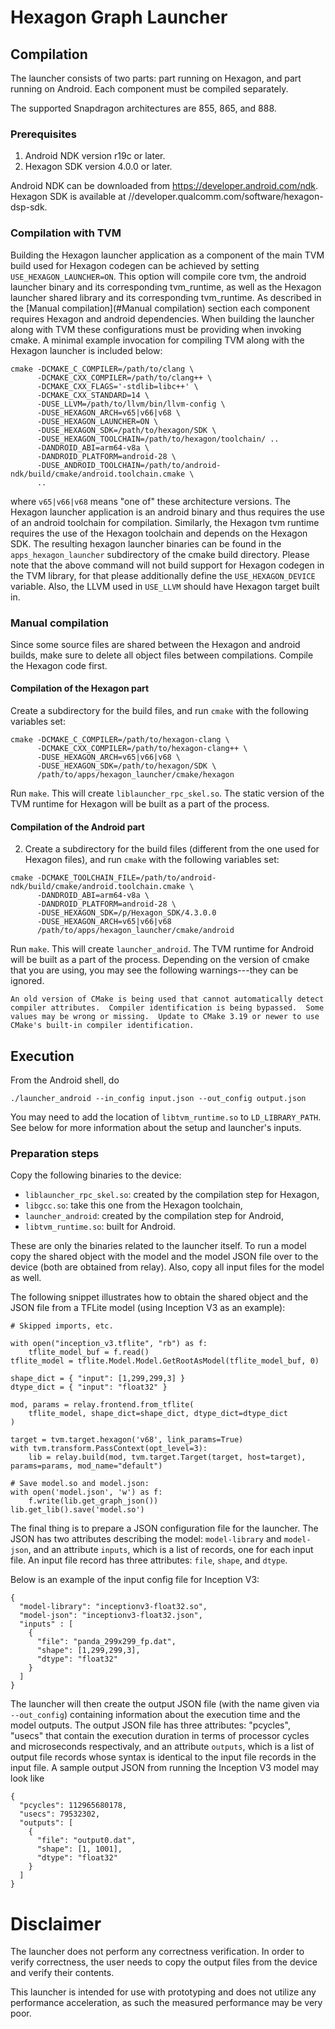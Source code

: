 <!--- Licensed to the Apache Software Foundation (ASF) under one -->
<!--- or more contributor license agreements.  See the NOTICE file -->
<!--- distributed with this work for additional information -->
<!--- regarding copyright ownership.  The ASF licenses this file -->
<!--- to you under the Apache License, Version 2.0 (the -->
<!--- "License"); you may not use this file except in compliance -->
<!--- with the License.  You may obtain a copy of the License at -->

<!---   http://www.apache.org/licenses/LICENSE-2.0 -->

<!--- Unless required by applicable law or agreed to in writing, -->
<!--- software distributed under the License is distributed on an -->
<!--- "AS IS" BASIS, WITHOUT WARRANTIES OR CONDITIONS OF ANY -->
<!--- KIND, either express or implied.  See the License for the -->
<!--- specific language governing permissions and limitations -->
<!--- under the License. -->
# Hexagon Graph Launcher

## Compilation

The launcher consists of two parts: part running on Hexagon, and part running
on Android. Each component must be compiled separately.

The supported Snapdragon architectures are 855, 865, and 888.

### Prerequisites

1. Android NDK version r19c or later.
2. Hexagon SDK version 4.0.0 or later.

Android NDK can be downloaded from https://developer.android.com/ndk.
Hexagon SDK is available at //developer.qualcomm.com/software/hexagon-dsp-sdk.

### Compilation with TVM

Building the Hexagon launcher application as a component of the main TVM build
used for Hexagon codegen can be achieved by setting `USE_HEXAGON_LAUNCHER=ON`.
This option will compile core tvm, the android launcher binary and its corresponding
tvm_runtime, as well as the Hexagon launcher shared library and its corresponding
tvm_runtime. As described in the [Manual compilation](#Manual compilation) section
each component requires Hexagon and android dependencies. When building the launcher
along with TVM these configurations must be providing when invoking cmake. A minimal
example invocation for compiling TVM along with the Hexagon launcher is included below:

```
cmake -DCMAKE_C_COMPILER=/path/to/clang \
      -DCMAKE_CXX_COMPILER=/path/to/clang++ \
      -DCMAKE_CXX_FLAGS='-stdlib=libc++' \
      -DCMAKE_CXX_STANDARD=14 \
      -DUSE_LLVM=/path/to/llvm/bin/llvm-config \
      -DUSE_HEXAGON_ARCH=v65|v66|v68 \
      -DUSE_HEXAGON_LAUNCHER=ON \
      -DUSE_HEXAGON_SDK=/path/to/hexagon/SDK \
      -DUSE_HEXAGON_TOOLCHAIN=/path/to/hexagon/toolchain/ ..
      -DANDROID_ABI=arm64-v8a \
      -DANDROID_PLATFORM=android-28 \
      -DUSE_ANDROID_TOOLCHAIN=/path/to/android-ndk/build/cmake/android.toolchain.cmake \
      ..
```

where `v65|v66|v68` means "one of" these architecture versions.
The Hexagon launcher application is an android binary and thus requires the use
of an android toolchain for compilation. Similarly, the Hexagon tvm runtime
requires the use of the Hexagon toolchain and depends on the Hexagon SDK. The
resulting hexagon launcher binaries can be found in the `apps_hexagon_launcher`
subdirectory of the cmake build directory. Please note that the above command
will not build support for Hexagon codegen in the TVM library, for that please
additionally define the `USE_HEXAGON_DEVICE` variable. Also, the LLVM used in
`USE_LLVM` should have Hexagon target built in.

### Manual compilation

Since some source files are shared between the Hexagon and android builds,
make sure to delete all object files between compilations. Compile the Hexagon
code first.

#### Compilation of the Hexagon part

Create a subdirectory for the build files, and run `cmake` with the
following variables set:

```
cmake -DCMAKE_C_COMPILER=/path/to/hexagon-clang \
      -DCMAKE_CXX_COMPILER=/path/to/hexagon-clang++ \
      -DUSE_HEXAGON_ARCH=v65|v66|v68 \
      -DUSE_HEXAGON_SDK=/path/to/hexagon/SDK \
      /path/to/apps/hexagon_launcher/cmake/hexagon
```

Run `make`. This will create `liblauncher_rpc_skel.so`. The static version of
the TVM runtime for Hexagon will be built as a part of the process.

#### Compilation of the Android part

2. Create a subdirectory for the build files (different from the one used for
   Hexagon files), and run `cmake` with the following variables set:

```
cmake -DCMAKE_TOOLCHAIN_FILE=/path/to/android-ndk/build/cmake/android.toolchain.cmake \
      -DANDROID_ABI=arm64-v8a \
      -DANDROID_PLATFORM=android-28 \
      -DUSE_HEXAGON_SDK=/p/Hexagon_SDK/4.3.0.0
      -DUSE_HEXAGON_ARCH=v65|v66|v68
      /path/to/apps/hexagon_launcher/cmake/android
```

Run `make`. This will create `launcher_android`. The TVM runtime for Android will
be built as a part of the process. Depending on the version of cmake that you are
using, you may see the following warnings---they can be ignored.

```
An old version of CMake is being used that cannot automatically detect
compiler attributes.  Compiler identification is being bypassed.  Some
values may be wrong or missing.  Update to CMake 3.19 or newer to use
CMake's built-in compiler identification.
```

## Execution

From the Android shell, do
```
./launcher_android --in_config input.json --out_config output.json
```

You may need to add the location of `libtvm_runtime.so` to `LD_LIBRARY_PATH`.
See below for more information about the setup and launcher's inputs.

### Preparation steps

Copy the following binaries to the device:
- `liblauncher_rpc_skel.so`: created by the compilation step for Hexagon,
- `libgcc.so`: take this one from the Hexagon toolchain,
- `launcher_android`: created by the compilation step for Android,
- `libtvm_runtime.so`: built for Android.

These are only the binaries related to the launcher itself. To run a model
copy the shared object with the model and the model JSON file over to the
device (both are obtained from relay).  Also, copy all input files for the
model as well.

The following snippet illustrates how to obtain the shared object and the
JSON file from a TFLite model (using Inception V3 as an example):

```
# Skipped imports, etc.

with open("inception_v3.tflite", "rb") as f:
    tflite_model_buf = f.read()
tflite_model = tflite.Model.Model.GetRootAsModel(tflite_model_buf, 0)

shape_dict = { "input": [1,299,299,3] }
dtype_dict = { "input": "float32" }

mod, params = relay.frontend.from_tflite(
    tflite_model, shape_dict=shape_dict, dtype_dict=dtype_dict
)

target = tvm.target.hexagon('v68', link_params=True)
with tvm.transform.PassContext(opt_level=3):
    lib = relay.build(mod, tvm.target.Target(target, host=target), params=params, mod_name="default")

# Save model.so and model.json:
with open('model.json', 'w') as f:
    f.write(lib.get_graph_json())
lib.get_lib().save('model.so')
```

The final thing is to prepare a JSON configuration file for the launcher.
The JSON has two attributes describing the model: `model-library` and
`model-json`, and an attribute `inputs`, which is a list of records, one
for each input file.
An input file record has three attributes: `file`, `shape`, and `dtype`.

Below is an example of the input config file for Inception V3:
```
{
  "model-library": "inceptionv3-float32.so",
  "model-json": "inceptionv3-float32.json",
  "inputs" : [
    {
      "file": "panda_299x299_fp.dat",
      "shape": [1,299,299,3],
      "dtype": "float32"
    }
  ]
}
```

The launcher will then create the output JSON file (with the name given via
`--out_config`) containing information about the execution time and the model
outputs. The output JSON file has three attributes: "pcycles", "usecs" that
contain the execution duration in terms of processor cycles and microseconds
respectivaly, and an attribute `outputs`, which is a list of output file records
whose syntax is identical to the input file records in the input file.
A sample output JSON from running the Inception V3 model may look like
```
{
  "pcycles": 112965680178,
  "usecs": 79532302,
  "outputs": [
    {
      "file": "output0.dat",
      "shape": [1, 1001],
      "dtype": "float32"
    }
  ]
}
```

# Disclaimer

The launcher does not perform any correctness verification. In order to verify
correctness, the user needs to copy the output files from the device and
verify their contents.

This launcher is intended for use with prototyping and does not utilize any
performance acceleration, as such the measured performance may be very poor.
